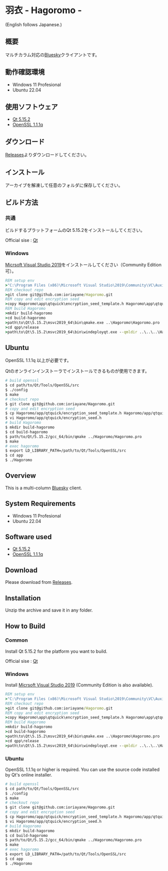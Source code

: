 # 羽衣 - Hagoromo -

(English follows Japanese.)

## 概要

マルチカラム対応の[Bluesky](https://blueskyweb.xyz/)クライアントです。

## 動作確認環境

- Windows 11 Profesional
- Ubuntu 22.04

## 使用ソフトウェア

- [Qt 5.15.2](https://www.qt.io/)
- [OpenSSL 1.1.1q](http://www.openssl.org/)

## ダウンロード

[Releases](https://github.com/ioriayane/Hagoromo/releases)よりダウンロードしてください。

## インストール

アーカイブを解凍して任意のフォルダに保存してください。

## ビルド方法

### 共通

ビルドするプラットフォームのQt 5.15.2をインストールしてください。

Official sise : [Qt](https://www.qt.io/)

### Windows

[Micrsoft Visual Studio 2019](https://visualstudio.microsoft.com/)をインストールしてください（Community Edition可）。


```cmd
REM setup env
>"C:\Program Files (x86)\Microsoft Visual Studio\2019\Community\VC\Auxiliary\Build\vcvarsall.bat" x86_amd64
REM checkout repo
>git clone git@github.com:ioriayane/Hagoromo.git
REM copy and edit encryption seed
>copy Hagoromo\app\qtquick\encryption_seed_template.h Hagoromo\app\qtquick\encryption_seed.h
REM build Hagoromo
>mkdir build-hagoromo
>cd build-hagoromo
>path\to\Qt\5.15.2\msvc2019_64\bin\qmake.exe ..\Hagoromo\Hagoromo.pro
>cd qpp\release
>path\to\Qt\5.15.2\msvc2019_64\bin\windeployqt.exe --qmldir ..\..\..\Hagoromo\app\qml Hagoromo.exe
```


## Ubuntu

OpenSSL 1.1.1q 以上が必要です。

Qtのオンラインインストーラでインストールできるものが使用できます。

```bash
# build openssl
$ cd path/to/Qt/Tools/OpenSSL/src
$ ./config
$ make
# checkout repo
$ git clone git@github.com:ioriayane/Hagoromo.git
# copy and edit encryption seed
$ cp Hagoromo/app/qtquick/encryption_seed_template.h Hagoromo/app/qtquick/encryption_seed.h
$ vi Hagoromo/app/qtquick/encryption_seed.h
# build Hagoromo
$ mkdir build-hagoromo
$ cd build-hagoromo
$ path/to/Qt/5.15.2/gcc_64/bin/qmake ../Hagoromo/Hagoromo.pro
$ make
# exec hagoromo
$ export LD_LIBRARY_PATH=/path/to/Qt/Tools/OpenSSL/src
$ cd app
$ ./Hagoromo
```

## Overview

This is a multi-column [Bluesky](https://blueskyweb.xyz/) client.

## System Requirements

- Windows 11 Profesional
- Ubuntu 22.04

## Software used

- [Qt 5.15.2](https://www.qt.io/)
- [OpenSSL 1.1.1q](http://www.openssl.org/)

## Download

Please download from [Releases](https://github.com/ioriayane/Hagoromo/releases).

## Installation

Unzip the archive and save it in any folder.

## How to Build

### Common

Install Qt 5.15.2 for the platform you want to build.

Official sise : [Qt](https://www.qt.io/)


### Windows

Install [Micrsoft Visual Studio 2019](https://visualstudio.microsoft.com/) (Community Edition  is also available).

```cmd
REM setup env
>"C:\Program Files (x86)\Microsoft Visual Studio\2019\Community\VC\Auxiliary\Build\vcvarsall.bat" x86_amd64
REM checkout repo
>git clone git@github.com:ioriayane/Hagoromo.git
REM copy and edit encryption seed
>copy Hagoromo\app\qtquick\encryption_seed_template.h Hagoromo\app\qtquick\encryption_seed.h
REM build Hagoromo
>mkdir build-hagoromo
>cd build-hagoromo
>path\to\Qt\5.15.2\msvc2019_64\bin\qmake.exe ..\Hagoromo\Hagoromo.pro
>cd qpp\release
>path\to\Qt\5.15.2\msvc2019_64\bin\windeployqt.exe --qmldir ..\..\..\Hagoromo\app\qml Hagoromo.exe
```

### Ubuntu

OpenSSL 1.1.1q or higher is required.
You can use the source code installed by Qt's online installer.

```bash
# build openssl
$ cd path/to/Qt/Tools/OpenSSL/src
$ ./config
$ make
# checkout repo
$ git clone git@github.com:ioriayane/Hagoromo.git
# copy and edit encryption seed
$ cp Hagoromo/app/qtquick/encryption_seed_template.h Hagoromo/app/qtquick/encryption_seed.h
$ vi Hagoromo/app/qtquick/encryption_seed.h
# build Hagoromo
$ mkdir build-hagoromo
$ cd build-hagoromo
$ path/to/Qt/5.15.2/gcc_64/bin/qmake ../Hagoromo/Hagoromo.pro
$ make
# exec hagoromo
$ export LD_LIBRARY_PATH=/path/to/Qt/Tools/OpenSSL/src
$ cd app
$ ./Hagoromo
```
